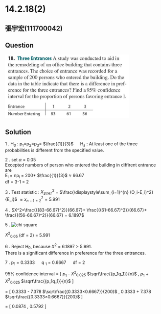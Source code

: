 # 14.2.18(2)
## 張宇宏(111700042)
## Question
![統計學](https://github.com/HWTeng-Course/202402-Statistics/blob/main/Images/14.2.18.png)
## Solution
1 . H<sub>0</sub> : p<sub>1</sub>=p<sub>2</sub>=p<sub>3</sub>= $\frac{{1}}{3}$
&emsp; H<sub>a</sub> : At least one of the three probabilities is different from the specified value.

2 . set $\alpha$ = 0.05  
Excepted numbers of person who entered the building in diffirent entrance are  
E<sub>i</sub> = np<sub>i</sub> = 200* $\frac{{1}}{3}$ $\approx$ 66.67  
df = 3-1 = 2  

3 . Test statistic : $X^2_{STAT}$ = $\frac{\displaystyle\sum_{i=1}^{n} (O_i-E_i)^2}{E_i}\$  $\approx x^2_{n-1=2}=5.991$

4 . $X^2=\frac{{(83-66.67)^2}}{66.67}+ \frac{{(61-66.67)^2}}{66.67}+ \frac{{(56-66.67)^2}}{66.67} = 6.1897$ 

5 . ![chi square](https://github.com/HWTeng-Course/202402-Statistics/assets/162597746/ae4a4bff-c3e9-493a-8b6e-4844409ec1ef)

$X^{2}$<sub>0.05</sub> (df = 2) = 5.991

6 . Reject H<sub>0</sub>, because $X^2$ = 6.1897 > 5.991.  
There is a significant difference in preference for the three entrances.

7 . p<sub>1</sub> = 0.3333  &emsp;  q <sub>1</sub> = 0.6667  &emsp;  df = 2

95% confidence interval = [  $p_1$ - $X^2$<sub>0.025</sub> $\sqrt\frac{{p_1q_1}}{n}$ , $p_1$ + $X^2$<sub>0.025</sub> $\sqrt\frac{{p_1q_1}}{n}$ ]

= [ 0.3333 - 7.378 $\sqrt\frac{{0.3333×0.6667}}{200}$ , 0.3333 + 7.378 $\sqrt\frac{{0.3333×0.6667}}{200}$ ]

= [ 0.0874 , 0.5792 ]
